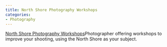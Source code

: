 ```yaml
---
title: North Shore Photography Workshops
categories:
- Photography
---
```


[North Shore Photography Workshops](http://blog.acjohnsonphoto.com/)Photographer offering workshops to improve your shooting, using the North Shore as your subject.
